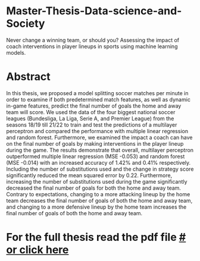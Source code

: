 # Master-Thesis-Data-science-and-Society
Never change a winning team, or should you? Assessing the impact of coach interventions in player lineups in sports
using machine learning models. 

# Abstract
In this thesis, we proposed a model splitting soccer matches per minute in order 
to examine if both predetermined match features, as well as dynamic in-game 
features, predict the final number of goals the home and away team will score. We 
used the data of the four biggest national soccer leagues (Bundesliga, La Liga, 
Serie A, and Premier League) from the seasons 18/19 till 21/22 to train and test 
the predictions of a multilayer perceptron and compared the performance with 
multiple linear regression and random forest. Furthermore, we examined the 
impact a coach can have on the final number of goals by making interventions in 
the player lineup during the game. The results demonstrate that overall, multilayer 
perceptron outperformed multiple linear regression (MSE -0.053) and random 
forest (MSE -0.014) with an increased accuracy of 1.42% and 0.41% respectively. 
Including the number of substitutions used and the change in strategy score 
significantly reduced the mean squared error by 0.22. Furthermore, increasing the 
number of substitutions used during the game significantly decreased the final 
number of goals for both the home and away team. Contrary to expectations, 
changing to a more attacking lineup by the home team decreases the final number 
of goals of both the home and away team, and changing to a more defensive lineup 
by the home team increases the final number of goals of both the home and away 
team. 

# For the full thesis read the pdf file [# or click here ](https://github.com/casruger/Data-Science-and-Sociaty-Thesis/blob/main/Data%20Science%20Thesis%20-%20Never%20change%20a%20winning%20team.pdf)
